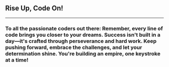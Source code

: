 ## Rise Up, Code On!
-------
### To all the passionate coders out there: Remember, every line of code brings you closer to your dreams. Success isn't built in a day—it's crafted through perseverance and hard work. Keep pushing forward, embrace the challenges, and let your determination shine. You're building an empire, one keystroke at a time!
